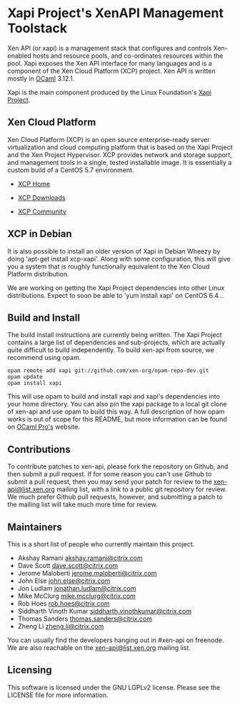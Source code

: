 Xapi Project's XenAPI Management Toolstack
==========================================

Xen API (or xapi) is a management stack that configures and controls
Xen-enabled hosts and resource pools, and co-ordinates resources
within the pool. Xapi exposes the Xen API interface for many
languages and is a component of the Xen Cloud Platform (XCP) project.
Xen API is written mostly in [OCaml](http://caml.inria.fr/ocaml/)
3.12.1.

Xapi is the main component produced by the Linux Foundation's
[Xapi Project](http://xenproject.org/developers/teams/xapi.html).

Xen Cloud Platform
------------------

Xen Cloud Platform (XCP) is an open source enterprise-ready server
virtualization and cloud computing platform that is based on the Xapi
Project and the Xen Project Hypervisor. XCP provides network and
storage support, and management tools in a single, tested installable
image. It is essentially a custom build of a CentOS 5.7 environment.

* [XCP Home](http://www.xen.org/products/cloudxen.html)

* [XCP Downloads](http://www.xen.org/download/xcp/index.html)

* [XCP Community](http://www.xen.org/products/xcp/community_and_support.html)

XCP in Debian
-------------

It is also possible to install an older version of Xapi in Debian
Wheezy by doing 'apt-get install xcp-xapi'. Along with some
configuration, this will give you a system that is roughly
functionally equivalent to the Xen Cloud Platform distribution.

We are working on getting the Xapi Project dependencies into other
Linux distributions. Expect to soon be able to 'yum install xapi' on
CentOS 6.4...

Build and Install
-----------------

The build install instructions are currently being written. The Xapi
Project contains a large list of dependencies and sub-projects, which
are actually quite difficult to build independently. To build xen-api
from source, we recommend using opam.

```
opam remote add xapi git://github.com/xen-org/opam-repo-dev.git
opam update
opam install xapi
```

This will use opam to build and install xapi and xapi's dependencies
into your home directory. You can also pin the xapi package to a local
git clone of xen-api and use opam to build this way. A full
description of how opam works is out of scope for this README, but
more information can be found on
[OCaml Pro's](http://www.ocamlpro.com/products/opam.html) website.

Contributions
-------------

To contribute patches to xen-api, please fork the repository on
Github, and then submit a pull request. If for some reason you can't
use Github to submit a pull request, then you may send your patch for
review to the xen-api@list.xen.org mailing list, with a link to a
public git repository for review. We much prefer Github pull requests,
however, and submitting a patch to the mailing list will take much
more time for review.

Maintainers
-----------

This is a short list of people who currently maintain this project.

* Akshay Ramani <akshay.ramani@citrix.com>
* Dave Scott <dave.scott@citrix.com>
* Jerome Maloberti <jerome.maloberti@citrix.com>
* John Else <john.else@citrix.com>
* Jon Ludlam <jonathan.ludlam@citrix.com>
* Mike McClurg <mike.mcclurg@citrix.com>
* Rob Hoes <rob.hoes@citrix.com>
* Siddharth Vinoth Kumar <siddharth.vinothkumar@citrix.com>
* Thomas Sanders <thomas.sanders@citrix.com>
* Zheng Li <zheng.li@citrix.com>

You can usually find the developers hanging out in #xen-api on
freenode. We are also reachable on the xen-api@list.xen.org mailing
list.

Licensing
---------

This software is licensed under the GNU LGPLv2 license. Please see the
LICENSE file for more information.
